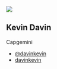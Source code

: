 <div class="user-card">
    <img src="../img/speakers/kevin-davin.png" class="user-img">
    <h2 class="user-name">Kevin Davin</h2>
    <p class="user-description">Capgemini</p>
    <ul class="user-social">
    <li>
        <i class="fa fa-twitter"></i> <a href="http://twitter.com/davinkevin">@davinkevin</a></small>
    </li>
    <li>
        <i class="fa fa-github"></i> <a href="https://github.com/davinkevin">davinkevin</a></small>
    </li>
</div>